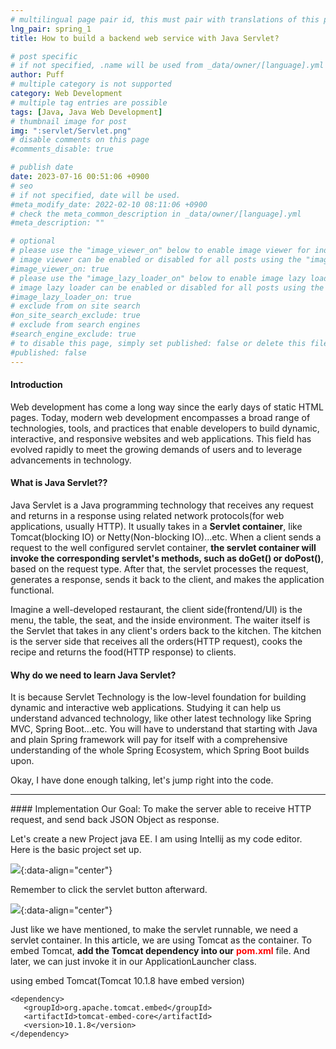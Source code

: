 ```yaml
---
# multilingual page pair id, this must pair with translations of this page. (This name must be unique)
lng_pair: spring_1
title: How to build a backend web service with Java Servlet?

# post specific
# if not specified, .name will be used from _data/owner/[language].yml
author: Puff
# multiple category is not supported
category: Web Development
# multiple tag entries are possible
tags: [Java, Java Web Development]
# thumbnail image for post
img: ":servlet/Servlet.png"
# disable comments on this page
#comments_disable: true

# publish date
date: 2023-07-16 00:51:06 +0900
# seo
# if not specified, date will be used.
#meta_modify_date: 2022-02-10 08:11:06 +0900
# check the meta_common_description in _data/owner/[language].yml
#meta_description: ""

# optional
# please use the "image_viewer_on" below to enable image viewer for individual pages or posts (_posts/ or [language]/_posts folders).
# image viewer can be enabled or disabled for all posts using the "image_viewer_posts: true" setting in _data/conf/main.yml.
#image_viewer_on: true
# please use the "image_lazy_loader_on" below to enable image lazy loader for individual pages or posts (_posts/ or [language]/_posts folders).
# image lazy loader can be enabled or disabled for all posts using the "image_lazy_loader_posts: true" setting in _data/conf/main.yml.
#image_lazy_loader_on: true
# exclude from on site search
#on_site_search_exclude: true
# exclude from search engines
#search_engine_exclude: true
# to disable this page, simply set published: false or delete this file
#published: false
---
```


<!-- outline-start -->

<!-- outline-end -->

#### Introduction

Web development has come a long way since the early days of static HTML pages. Today, modern web development encompasses a broad range of technologies, tools, and practices that enable developers to build dynamic, interactive, and responsive websites and web applications. This field has evolved rapidly to meet the growing demands of users and to leverage advancements in technology.

#### What is Java Servlet??

Java Servlet is a Java programming technology that receives any request and returns in a response using related network protocols(for web applications, usually HTTP). It usually takes in a **Servlet container**, like Tomcat(blocking IO) or Netty(Non-blocking IO)...etc. When a client sends a request to the well configured servlet container, **the servlet container will invoke the corresponding servlet's methods, such as doGet() or doPost()**, based on the request type. After that, the servlet processes the request, generates a response, sends it back to the client, and makes the application functional.

Imagine a well-developed restaurant, the client side(frontend/UI) is the menu, the table, the seat, and the inside environment. The waiter itself is the Servlet that takes in any client's orders back to the kitchen. The kitchen is the server side that receives all the orders(HTTP request), cooks the recipe and returns the food(HTTP response) to clients.

#### Why do we need to learn Java Servlet?

It is because Servlet Technology is the low-level foundation for building dynamic and interactive web applications. Studying it can help us understand advanced technology, like other latest technology like Spring MVC, Spring Boot...etc. You will have to understand that starting with Java and plain Spring framework will pay for itself with a comprehensive understanding of the whole Spring Ecosystem, which Spring Boot builds upon.

Okay, I have done enough talking, let's jump right into the code.

<hr>
#### Implementation
Our Goal: To make the server able to receive HTTP request, and send back JSON Object as response.

Let's create a new Project java EE. I am using Intellij as my code editor.\
Here is the basic project set up.

![](:servlet/start_project.PNG){:data-align="center"}

Remember to click the servlet button afterward.

![](:servlet/servlet_click.PNG){:data-align="center"}

Just like we have mentioned, to make the servlet runnable, we need a servlet container. In this article, we are using Tomcat as the container. To embed Tomcat, **add the Tomcat dependency into our** <span style="color:red">**pom.xml**</span> file. And later, we can just invoke it in our ApplicationLauncher class.

using embed Tomcat(Tomcat 10.1.8 have embed version)

```
<dependency>
   <groupId>org.apache.tomcat.embed</groupId>
   <artifactId>tomcat-embed-core</artifactId>
   <version>10.1.8</version>
</dependency>
```
